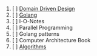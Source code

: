 1. [ ] [Domain Driven Design](domain-driven-design/start-page.md)
2. [ ] [Golang](golang-under-the-hood/README)
3. [ ] I-O-Notes
4. [ ] Parallel Programming
5. [ ] Golang patterns
6. [ ] Computer Architecture Book 
7. [ ] [Algorithms](algorithms-learning)
